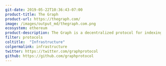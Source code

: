 ```yaml
---
git-date: 2019-05-22T10:36:43-07:00
product-title: The Graph
product-url: https://thegraph.com/
image: /images/output_md/thegraph.com.png
ecosystem: ethereum
product-description: The Graph is a decentralized protocol for indexing and querying data from blockchains.
filter: protocols
coltitle:  "Infrastructure"
colpermalink: infrastructure
twitter: https://twitter.com/graphprotocol
github: https://github.com/graphprotocol
---
```


